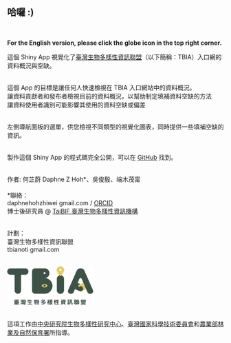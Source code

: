 ## 哈囉 :)
<br>

**For the English version, please click the globe icon in the top right corner.**

這個 Shiny App 視覺化了[臺灣生物多樣性資訊聯盟](https://tbiadata.tw)（以下簡稱：TBIA）入口網的資料概況與空缺。<br>
<br>

這個 App 的目標是讓任何人快速檢視在 TBIA 入口網站中的資料概況。<br>
<i class="fa-solid fa-magnifying-glass"></i> 讓資料貢獻者和發布者檢視目前的資料概況，以幫助制定填補資料空缺的方法<br>
<i class="fa-solid fa-magnifying-glass-chart"></i> 讓資料使用者識別可能影響其使用的資料空缺或偏差<br>
<br>

左側導航面板的選單，供您檢視不同類型的視覺化圖表，同時提供一些填補空缺的資訊。<br>
<br>

製作這個 Shiny App 的程式碼完全公開，可以在 [GitHub](https://github.com/daphnehoh/BiodiversityDataGapTW) 找到。<br>
<br>

作者: 何芷蔚 Daphne Z Hoh*、吳俊毅、端木茂甯<br>
<br>
*聯絡：<br>
<i class="fa fa-envelope"></i> daphnehohzhiwei <i class="fa fa-at"></i> gmail.com / [ORCID](https://orcid.org/0000-0002-7810-1034) <br>
博士後研究員 @ [TaiBIF 臺灣生物多樣性資訊機構](https://portal.taibif.tw/)<br>
<br>

計劃：<br> 
臺灣生物多樣性資訊聯盟<br>
<i class="fa fa-envelope"></i> tbianoti <i class="fa fa-at"></i> gmail.com<br>

<br>
<img src="TBIA_logo_green.png" width="200">
<br>
<br>

這項工作由[中央研究院生物多樣性研究中心](https://www.biodiv.tw/)、[臺灣國家科學技術委員會](https://www.nstc.gov.tw/)和[農業部林業及自然保育署](https://www.forest.gov.tw/)所指導。
